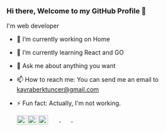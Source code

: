 ### Hi there, Welcome to my GitHub Profile 👋

I'm web developer

- 🔭 I’m currently working on Home
- 🌱 I’m currently learning React and GO
- 💬 Ask me about anything you want
- 📫 How to reach me: You can send me an email to [kayraberktuncer@gmail.com](mailto://kayraberktuncer@gmail.com)
- ⚡ Fun fact: Actually, I'm not working.

  &nbsp;&nbsp;&nbsp;&nbsp;&nbsp;&nbsp;<a target="_blank" href="https://www.linkedin.com/in/kayraberktuncer/">
    <img align="left" alt="Kayra's LinkdeIn" width="22px" src="https://cdn.jsdelivr.net/npm/simple-icons@v3/icons/linkedin.svg" />
  </a>
  &nbsp;&nbsp;&nbsp;&nbsp;&nbsp;&nbsp;<a target="_blank" href="https://twitter.com/kayraberktuncer">
    <img align="left" alt="Kayra's Twitter" width="22px" src="https://cdn.jsdelivr.net/npm/simple-icons@v3/icons/twitter.svg" />
  </a>
  &nbsp;&nbsp;&nbsp;&nbsp;&nbsp;&nbsp;<a target="_blank" href="https://medium.com/@kayrabtuncer">
    <img align="left" alt="Kayra's Medium" width="22px" src="https://cdn.jsdelivr.net/npm/simple-icons@v3/icons/medium.svg" />
  </a>
